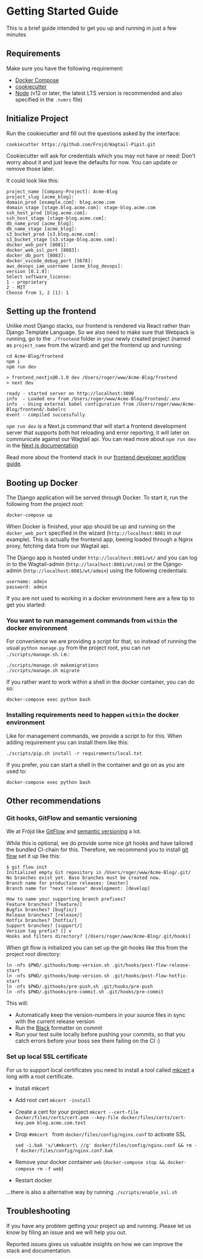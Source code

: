 # Getting Started Guide

This is a brief guide intended to get you up and running 
in just a few minutes

## Requirements
Make sure you have the following requirement:
- [Docker Compose](https://docs.docker.com/compose/)
- [cookiecutter](https://github.com/audreyr/cookiecutter)
- [Node](https://nodejs.org/en/) (v12 or later, the latest LTS version is recommended and also specified in the `.nvmrc` file)


## Initialize Project

Run the cookiecutter and fill out the questions asked by the interface:
```
cookiecutter https://github.com/Frojd/Wagtail-Pipit.git
```

Cookiecutter will ask for credentials which you may not have or need:
Don't worry about it and just leave the defaults for now.
You can update or remove those later.

It could look like this:
```
project_name [Company-Project]: Acme-Blog
project_slug [acme_blog]:
domain_prod [example.com]: blog.acme.com
domain_stage [stage.blog.acme.com]: stage-blog.acme.com
ssh_host_prod [blog.acme.com]:
ssh_host_stage [stage-blog.acme.com]:
db_name_prod [acme_blog]:
db_name_stage [acme_blog]:
s3_bucket_prod [s3.blog.acme.com]:
s3_bucket_stage [s3.stage-blog.acme.com]:
docker_web_port [8081]:
docker_web_ssl_port [8083]:
docker_db_port [8083]:
docker_vscode_debug_port [5678]:
aws_devops_iam_username [acme_blog_devops]:
version [0.1.0]:
Select software_license:
1 - proprietary
2 - MIT
Choose from 1, 2 [1]: 1
```

## Setting up the frontend

Unlike most Django stacks, our frontend is rendered via React rather than 
Django Template Language. So we also need to make sure that
Webpack is running, go to the `./frontend` folder in your newly created project
(named as `project_name` from the wizard) and get the frontend up and running:

```
cd Acme-Blog/frontend
npm i
npm run dev

> frontend_nextjs@0.1.0 dev /Users/roger/www/Acme-Blog/frontend
> next dev

ready - started server on http://localhost:3000
info  - Loaded env from /Users/roger/www/Acme-Blog/frontend/.env
info  - Using external babel configuration from /Users/roger/www/Acme-Blog/frontend/.babelrc
event - compiled successfully
```

`npm run dev` is a Next.js command that will start a frontend development server that supports both hot reloading and error reporting,
it will later on communicate against our Wagtail api.
You can read more about `npm run dev` in the [Next.js documentation](https://nextjs.org/docs/api-reference/cli#development)

Read more about the frontend stack in our
[frontend developer workflow guide](./frontend-developer-guide.md).


## Booting up Docker

The Django application will be served through Docker. To start it, run the following from the project root:
```
docker-compose up
```

When Docker is finished, your app should be up and running on the `docker_web_port` specified in the wizard (`http://localhost:8081` in our example).
This is actually the frontend app, beeing loaded through a Nginx proxy, fetching data from our Wagtail api.

The Django app is hosted under `http://localhost:8081/wt/` and you can log in to the Wagtail-admin (`http://localhost:8081/wt/cms`) or the
Django-admin (`http://localhost:8081/wt/admin`) using the following credentials:

```
username: admin
password: admin
```

If you are not used to working in a docker environment here are a few tip
 to get you started:

### You want to run management commands from `within` the docker environment

For convenience we are providing a script for that, so instead of running the usual
`python manage.py` from the project root, you can run `./scripts/manage.sh`. i.e.:
```
./scripts/manage.sh makemigrations
./scripts/manage.sh migrate
```
If you rather want to work within a shell in the docker container, you can do so:
```
docker-compose exec python bash
```

### Installing requirements need to happen `within` the docker environment

Like for management commands, we provide a script to for this. When adding requirement you can install them like this:
```
./scripts/pip.sh install -r requirements/local.txt
```
If you prefer, you can start a shell in the container and go on as you are used to:

```
docker-compose exec python bash
```


## Other recommendations

### Git hooks, GitFlow and semantic versioning

We at Fröjd like [GitFlow](https://github.com/petervanderdoes/gitflow-avh) and [semantic versioning](https://semver.org/) a lot.

While this is optional, we do provide some nice git hooks and have tailored the bundled CI-chain for this.
Therefore, we recommend you to install [git flow](https://github.com/petervanderdoes/gitflow-avh) set it up like this:
```
$ git flow init
Initialized empty Git repository in /Users/roger/www/Acme-Blog/.git/
No branches exist yet. Base branches must be created now.
Branch name for production releases: [master]
Branch name for "next release" development: [develop]

How to name your supporting branch prefixes?
Feature branches? [feature/]
Bugfix branches? [bugfix/]
Release branches? [release/]
Hotfix branches? [hotfix/]
Support branches? [support/]
Version tag prefix? [] v
Hooks and filters directory? [/Users/roger/www/Acme-Blog/.git/hooks]
```

When git flow is initialized you can set up the git-hooks like this from the project root directory:
```
ln -nfs $PWD/.githooks/bump-version.sh .git/hooks/post-flow-release-start
ln -nfs $PWD/.githooks/bump-version.sh .git/hooks/post-flow-hotfix-start
ln -nfs $PWD/.githooks/pre-push.sh .git/hooks/pre-push
ln -nfs $PWD/.githooks/pre-commit.sh .git/hooks/pre-commit
```

This will:
- Automatically keep the version-numbers in your source files in sync with the current release version
- Run the [Black](https://black.readthedocs.io/en/stable/) formatter on commit
- Run your test suite locally before pushing your commits, so that you catch errors before your boss see them failing on the CI :)


### Set up local SSL certificate

For us to support local certificates you need to install a tool called [mkcert](https://github.com/FiloSottile/mkcert) a long with a root certificate.

- Install mkcert
- Add root cert `mkcert -install`
- Create a cert for your project `mkcert --cert-file docker/files/certs/cert.pem --key-file docker/files/certs/cert-key.pem blog.acme.com.test`

- Drop `#mkcert ` from `docker/files/config/nginx.conf` to activate SSL

    ```
    sed -i.bak 's/\#mkcert\ //g' docker/files/config/nginx.conf && rm -f docker/files/config/nginx.conf.bak
    ```

- Remove your docker container `web` (`docker-compose stop && docker-compose rm -f web`)
- Restart docker

...there is also a alternative way by running `./scripts/enable_ssl.sh`


## Troubleshooting

If you have any problem getting your project up and running.
Please let us know by filing an issue and we will help you out.

Reported issues gives us valuable insights on how we can improve the stack and documentation.
